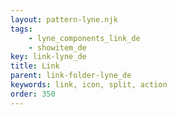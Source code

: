 ```yaml
---
layout: pattern-lyne.njk
tags: 
    - lyne_components_link_de
    - showitem_de
key: link-lyne_de
title: Link
parent: link-folder-lyne_de
keywords: link, icon, split, action
order: 350
---
```

